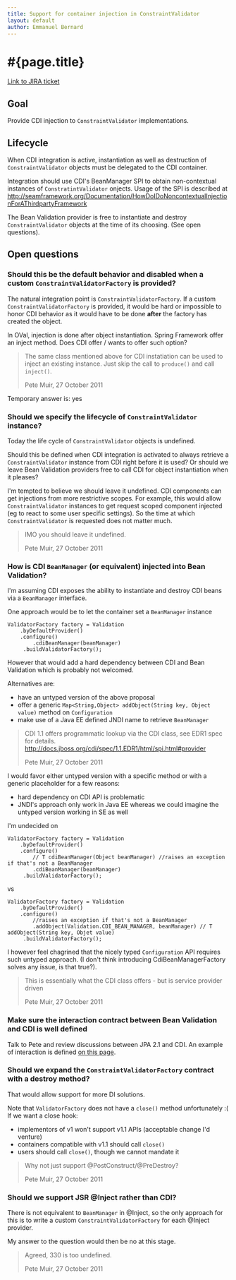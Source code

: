 ```yaml
---
title: Support for container injection in ConstraintValidator
layout: default
author: Emmanuel Bernard
---
```


# #{page.title}

[Link to JIRA ticket](https://hibernate.onjira.com/browse/BVAL-238)

## Goal

Provide CDI injection to `ConstraintValidator` implementations.


## Lifecycle

When CDI integration is active, instantiation as well as destruction of `ConstraintValidator` objects 
must be delegated to the CDI container.

Integration should use CDI's BeanManager SPI to obtain non-contextual instances of `ConstratintValidator` onjects.
Usage of the SPI is described at <http://seamframework.org/Documentation/HowDoIDoNoncontextualInjectionForAThirdpartyFramework>

The Bean Validation provider is free to instantiate and destroy `ConstraintValidator` objects at the time of its choosing.
(See open questions).

## Open questions

### Should this be the default behavior and disabled when a custom `ConstraintValidatorFactory` is provided?

The natural integration point is `ConstraintValidatorFactory`. If a custom `ConstraintValidatorFactory`
is provided, it would be hard or impossible to honor CDI behavior as it would have to be done
**after** the factory has created the object.

In OVal, injection is done after object instantiation. Spring Framework offer an inject method. 
Does CDI offer / wants to offer such option?

> The same class mentioned above for CDI instatiation can be used to inject an existing instance. Just skip the call to
> `produce()` and call `inject()`.
>
> Pete Muir, 27 October 2011

Temporary answer is: yes

### Should we specify the lifecycle of `ConstraintValidator` instance?

Today the life cycle of `ConstraintValidator` objects is undefined. 

Should this be defined when CDI integration is activated to always retrieve a 
`ConstraintValidator` instance from CDI right before it is used?
Or should we leave Bean Validation providers free to call CDI for
object instantiation when it pleases?

I'm tempted to believe we should leave it undefined. CDI components
can get injections from more restrictive scopes. For example, this would allow
`ConstraintValidator` instances to get request scoped component injected (eg
to react to some user specific settings). So the time at which `ConstraintValidator`
is requested does not matter much. 


> IMO you should leave it undefined.
>
> Pete Muir, 27 October 2011


### How is CDI `BeanManager` (or equivalent) injected into Bean Validation?

I'm assuming CDI exposes the ability to instantiate and destroy CDI beans via a `BeanManager` interface.

One approach would be to let the container set a `BeanManager` instance

    ValidatorFactory factory = Validation
        .byDefaultProvider()
        .configure()
            .cdiBeanManager(beanManager)
         .buildValidatorFactory();

However that would add a hard dependency between CDI and Bean Validation which is probably not welcomed.

Alternatives are:

- have an untyped version of the above proposal
- offer a generic `Map<String,Object> addObject(String key, Object value)` method on `Configuration`
- make use of a Java EE defined JNDI name to retrieve `BeanManager`


> CDI 1.1 offers programmatic lookup via the CDI class, see EDR1 spec for details. 
<http://docs.jboss.org/cdi/spec/1.1.EDR1/html/spi.html#provider>
>
> Pete Muir, 27 October 2011


I would favor either untyped version with a specific method or with a generic placeholder for a few reasons:

- hard dependency on CDI API is problematic
- JNDI's approach only work in Java EE whereas we could imagine the untyped 
  version working in SE as well

I'm undecided on

    ValidatorFactory factory = Validation
        .byDefaultProvider()
        .configure()
            // T cdiBeanManager(Object beanManager) //raises an exception if that's not a BeanManager
            .cdiBeanManager(beanManager) 
         .buildValidatorFactory();


vs

    ValidatorFactory factory = Validation
        .byDefaultProvider()
        .configure()
            //raises an exception if that's not a BeanManager
            .addObject(Validation.CDI_BEAN_MANAGER, beanManager) // T addObject(String key, Objet value) 
         .buildValidatorFactory();

I however feel chagrined that the nicely typed `Configuration` API requires such untyped approach.
(I don't think introducing CdiBeanManagerFactory solves any issue, is that true?).

> This is essentially what the CDI class offers - but is service provider driven
>
> Pete Muir, 27 October 2011

### Make sure the interaction contract between Bean Validation and CDI is well defined

Talk to Pete and review discussions between JPA 2.1 and CDI. An example of interaction is defined 
[on this page](http://seamframework.org/Documentation/HowDoIDoNoncontextualInjectionForAThirdpartyFramework).

### Should we expand the `ConstraintValidatorFactory` contract with a destroy method?

That would allow support for more DI solutions.

Note that `ValidatorFactory` does not have a `close()` method unfortunately :( If we want a close hook:

- implementors of v1 won't support v1.1 APIs (acceptable change I'd venture)
- containers compatible with v1.1 should call `close()`
- users should call `close()`, though we cannot mandate it

> Why not just support @PostConstruct/@PreDestroy? 
>
> Pete Muir, 27 October 2011

### Should we support JSR @Inject rather than CDI?

There is not equivalent to `BeanManager` in @Inject, so the only approach for this is to write a custom 
`ConstraintValidatorFactory` for each @Inject provider.

My answer to the question would then be no at this stage.

> Agreed, 330 is too undefined.
>
> Pete Muir, 27 October 2011   